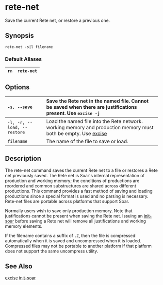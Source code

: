# rete-net #

Save the current Rete net, or restore a previous one.

## Synopsis ##

```
rete-net -s|l filename
```

### Default Aliases ###

| `rn` | `rete-net` |
|:-----|:-----------|

## Options ##

| `-s, --save` | Save the Rete net in the named file. Cannot be saved when there are justifications present. Use `excise -j` |
|:-------------|:------------------------------------------------------------------------------------------------------------|
| `-l, -r, --load, --restore` | Load the named file into the Rete network. working memory and production memory must both be empty. Use [excise](cmd_excise.md) |
| `filename`   | The name of the file to save or load.                                                                       |

## Description ##

The rete-net command saves the current Rete net to a file or restores a Rete
net previously saved. The Rete net is Soar's internal representation of
production and working memory; the conditions of productions are reordered and
common substructures are shared across different productions. This command
provides a fast method of saving and loading productions since a special format
is used and no parsing is necessary. Rete-net files are portable across
platforms that support Soar.

Normally users wish to save only production memory. Note that justifications
cannot be present when saving the Rete net. Issuing an
[init-soar](cmd_init_soar.md) before saving a Rete net will remove
all justifications and working memory elements.

If the filename contains a suffix of `.Z`, then the file is compressed
automatically when it is saved and uncompressed when it is loaded. Compressed
files may not be portable to another platform if that platform does not support
the same uncompress utility.

## See Also ##

[excise](cmd_excise.md) [init-soar](cmd_init_soar.md)
